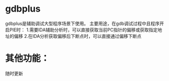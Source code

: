 # gdbplus
gdbplus是辅助调试大型程序场景下使用。
主要用途，在gdb调试过程中且程序开启PIE时：
1.需要IDA辅助分析时，可以直接获取当前PC指针的偏移或获取指定地址的偏移
2.在IDA分析获取偏移后下断点时，可以直接通过偏移下断点

# 其他功能：
随时更新
